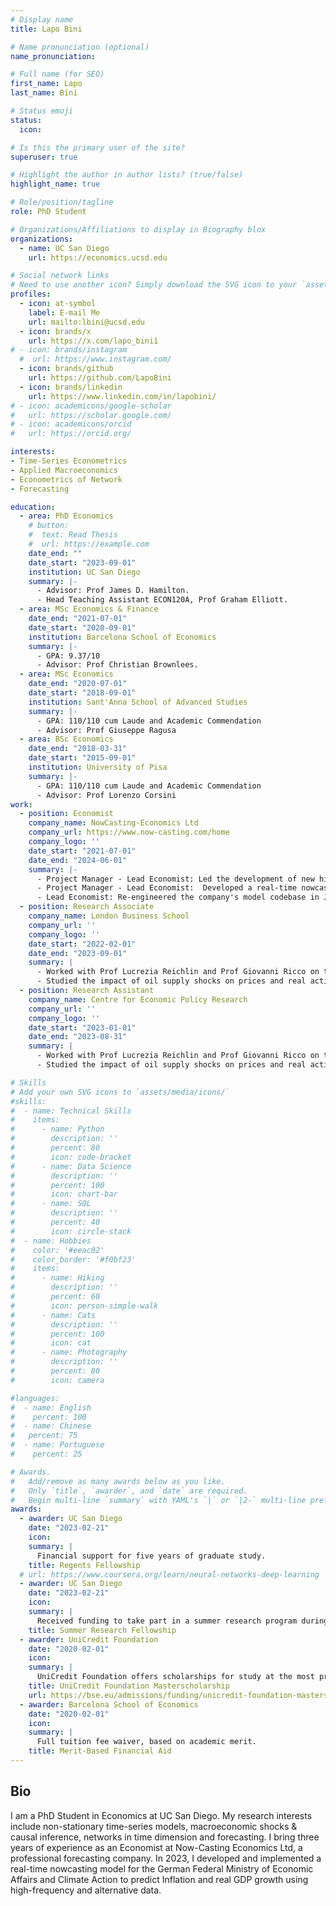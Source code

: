 ```yaml
---
# Display name
title: Lapo Bini

# Name pronunciation (optional)
name_pronunciation: 

# Full name (for SEO)
first_name: Lapo
last_name: Bini

# Status emoji
status:
  icon: 

# Is this the primary user of the site?
superuser: true

# Highlight the author in author lists? (true/false)
highlight_name: true

# Role/position/tagline
role: PhD Student

# Organizations/Affiliations to display in Biography blox
organizations:
  - name: UC San Diego
    url: https://economics.ucsd.edu

# Social network links
# Need to use another icon? Simply download the SVG icon to your `assets/media/icons/` folder.
profiles:
  - icon: at-symbol
    label: E-mail Me
    url: mailto:lbini@ucsd.edu
  - icon: brands/x
    url: https://x.com/lapo_bini1
# - icon: brands/instagram
  #  url: https://www.instagram.com/
  - icon: brands/github
    url: https://github.com/LapoBini
  - icon: brands/linkedin
    url: https://www.linkedin.com/in/lapobini/
# - icon: academicons/google-scholar
#   url: https://scholar.google.com/
# - icon: academicons/orcid
#   url: https://orcid.org/

interests:
- Time-Series Econometrics
- Applied Macroeconomics
- Econometrics of Network
- Forecasting

education:
  - area: PhD Economics
    # button:
    #  text: Read Thesis
    #  url: https://example.com
    date_end: ""
    date_start: "2023-09-01"
    institution: UC San Diego
    summary: |-
      - Advisor: Prof James D. Hamilton.
      - Head Teaching Assistant ECON120A, Prof Graham Elliott.
  - area: MSc Economics & Finance
    date_end: "2021-07-01"
    date_start: "2020-09-01"
    institution: Barcelona School of Economics
    summary: |-
      - GPA: 9.37/10
      - Advisor: Prof Christian Brownlees.
  - area: MSc Economics
    date_end: "2020-07-01"
    date_start: "2018-09-01"
    institution: Sant'Anna School of Advanced Studies
    summary: |-
      - GPA: 110/110 cum Laude and Academic Commendation
      - Advisor: Prof Giuseppe Ragusa
  - area: BSc Economics
    date_end: "2018-03-31"
    date_start: "2015-09-01"
    institution: University of Pisa
    summary: |-
      - GPA: 110/110 cum Laude and Academic Commendation
      - Advisor: Prof Lorenzo Corsini
work:
  - position: Economist
    company_name: NowCasting-Economics Ltd
    company_url: https://www.now-casting.com/home
    company_logo: ''
    date_start: "2021-07-01"
    date_end: "2024-06-01"
    summary: |-
      - Project Manager - Lead Economist: Led the development of new high-frequency Dynamic Factor Models (DFM) for inflation and GDP growth.
      - Project Manager - Lead Economist:  Developed a real-time nowcasting model for the German Federal Ministry of Economic Affairs and Climate Action.
      - Lead Economist: Re-engineered the company's model codebase in Julia, achieving a 15x speed-up.
  - position: Research Associate
    company_name: London Business School
    company_url: ''
    company_logo: ''
    date_start: "2022-02-01"
    date_end: "2023-09-01"
    summary: |
      - Worked with Prof Lucrezia Reichlin and Prof Giovanni Ricco on the stability of the Phillips Curve in the US. 
      - Studied the impact of oil supply shocks on prices and real activities for the US and the Euro Area. Work presented by Prof Reichlin at the 25th Annual DNB Research Conference (November 2022), Inflation strikes back: drivers and policy reactions, title of the presentation: “Inflation Puzzles”.
  - position: Research Assistant 
    company_name: Centre for Economic Policy Research
    company_url: ''
    company_logo: ''
    date_start: "2023-01-01"
    date_end: "2023-08-31"
    summary: |
      - Worked with Prof Lucrezia Reichlin and Prof Giovanni Ricco on the stability of the Phillips Curve over time. 
      - Studied the impact of oil supply shocks on prices and real activities for the US and the Euro Area. Work presented by Prof Reichlin at the 25th Annual DNB Research Conference (November 2022), Inflation strikes back: drivers and policy reactions, title of the presentation: “Inflation Puzzles”.

# Skills
# Add your own SVG icons to `assets/media/icons/`
#skills:
#  - name: Technical Skills
#    items:
#      - name: Python
#        description: ''
#        percent: 80
#        icon: code-bracket
#      - name: Data Science
#        description: ''
#        percent: 100
#        icon: chart-bar
#      - name: SQL
#        description: ''
#        percent: 40
#        icon: circle-stack
#  - name: Hobbies
#    color: '#eeac02'
#    color_border: '#f0bf23'
#    items:
#      - name: Hiking
#        description: ''
#        percent: 60
#        icon: person-simple-walk
#      - name: Cats
#        description: ''
#        percent: 100
#        icon: cat
#      - name: Photography
#        description: ''
#        percent: 80
#        icon: camera

#languages:
#  - name: English
#    percent: 100
#  - name: Chinese
#   percent: 75
#  - name: Portuguese
#    percent: 25

# Awards.
#   Add/remove as many awards below as you like.
#   Only `title`, `awarder`, and `date` are required.
#   Begin multi-line `summary` with YAML's `|` or `|2-` multi-line prefix and indent 2 spaces below.
awards:
  - awarder: UC San Diego
    date: "2023-02-21"
    icon: 
    summary: |
      Financial support for five years of graduate study. 
    title: Regents Fellowship
  # url: https://www.coursera.org/learn/neural-networks-deep-learning
  - awarder: UC San Diego
    date: "2023-02-21"
    icon: 
    summary: |
      Received funding to take part in a summer research program during the first and second year of graduate study.
    title: Summer Research Fellowship
  - awarder: UniCredit Foundation
    date: "2020-02-01"
    icon: 
    summary: |
      UniCredit Foundation offers scholarships for study at the most prestigious European institutions. I was selected as the winner for the Barcelona School of Economics. 
    title: UniCredit Foundation Masterscholarship
    url: https://bse.eu/admissions/funding/unicredit-foundation-masterscholarships
  - awarder: Barcelona School of Economics
    date: "2020-02-01"
    icon: 
    summary: |
      Full tuition fee waiver, based on academic merit.
    title: Merit-Based Financial Aid
---
```


## Bio

I am a PhD Student in Economics at UC San Diego. My research interests include non-stationary time-series models, macroeconomic shocks & causal inference, networks in time dimension and forecasting. I bring three years of experience as an Economist at Now-Casting Economics Ltd, a professional forecasting company. In 2023, I developed and implemented a real-time nowcasting model for the German Federal Ministry of Economic Affairs and Climate Action to predict Inflation and real GDP growth using high-frequency and alternative data.
